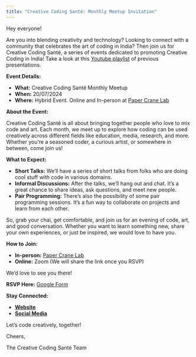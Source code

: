 ```yaml
---
title: "Creative Coding Santé: Monthly Meetup Invitation"
---
```


Hey everyone!

Are you into blending creativity and technology? Looking to connect with a community that celebrates the art of coding in India? Then join us for Creative Coding Santé, a series of events dedicated to promoting Creative Coding in India!
Take a look at this [Youtube playlist](https://www.youtube.com/playlist?list=PLCjehBF0qtwqpFIuWvtJK4tBw2SXU4IWH) of previous presentations.

**Event Details:**

- **What:** Creative Coding Santé Monthly Meetup
- **When:** 20/07/2024 
- **Where:** Hybrid Event. Online and In-person at [Paper Crane Lab](https://www.instagram.com/papercranelab/)

**About the Event:**

Creative Coding Santé is all about bringing together people who love to mix code and art. Each month, we meet up to explore how coding can be used creatively across different fields like education, media, research, and more. Whether you’re a seasoned coder, a curious artist, or somewhere in between, come join us!

**What to Expect:**

- **Short Talks:** We’ll have a series of short talks from folks who are doing cool stuff with code in various domains.
- **Informal Discussions:** After the talks, we’ll hang out and chat. It’s a great chance to share ideas, ask questions, and meet new people.
- **Pair Programming:** There’s also the possibility of some pair programming sessions. It’s a fun way to collaborate on projects and learn from each other.

So, grab your chai, get comfortable, and join us for an evening of code, art, and good conversation. Whether you want to learn something new, share your own experiences, or just be inspired, we would love to have you.

**How to Join:**

- **In-person:** [Paper Crane Lab](https://maps.app.goo.gl/cBWqxc4r6v9GUuvMA)
- **Online:** Zoom (We will share the link once you RSVP)

We’d love to see you there!

**RSVP Here:** [Google Form](https://bit.ly/ccsante-rsvp)

**Stay Connected:**

- [**Website**](https://ccsante.in)
- [**Social Media**](https://www.instagram.com/ccsantein/)

Let’s code creatively, together!

Cheers,

The Creative Coding Santé Team